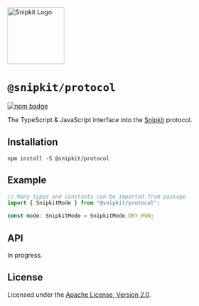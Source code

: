 <a href="https://snipkit.khulnasoft.com" target="_snipkit-home">
  <picture>
    <source media="(prefers-color-scheme: dark)" srcset="https://snipkit.khulnasoft.com/logo/snipkit-dark-lockup-voyage-horizontal.svg">
    <img src="https://snipkit.khulnasoft.com/logo/snipkit-light-lockup-voyage-horizontal.svg" alt="Snipkit Logo" height="128" width="auto">
  </picture>
</a>

# `@snipkit/protocol`

<p>
  <a href="https://www.npmjs.com/package/@snipkit/protocol">
    <picture>
      <source media="(prefers-color-scheme: dark)" srcset="https://img.shields.io/npm/v/%40snipkit%2Fprotocol?style=flat-square&label=%E2%9C%A6Aj&labelColor=000000&color=5C5866">
      <img alt="npm badge" src="https://img.shields.io/npm/v/%40snipkit%2Fprotocol?style=flat-square&label=%E2%9C%A6Aj&labelColor=ECE6F0&color=ECE6F0">
    </picture>
  </a>
</p>

The TypeScript & JavaScript interface into the [Snipkit][snipkit] protocol.

## Installation

```shell
npm install -S @snipkit/protocol
```

## Example

```ts
// Many types and constants can be imported from package
import { SnipkitMode } from "@snipkit/protocol";

const mode: SnipkitMode = SnipkitMode.DRY_RUN;
```

## API

In progress.

## License

Licensed under the [Apache License, Version 2.0][apache-license].

[snipkit]: https://snipkit.khulnasoft.com
[apache-license]: http://www.apache.org/licenses/LICENSE-2.0
